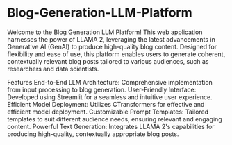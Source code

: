 # Blog-Generation-LLM-Platform

Welcome to the Blog Generation LLM Platform! This web application harnesses the power of LLAMA 2, leveraging the latest advancements in Generative AI (GenAI) to produce high-quality blog content. Designed for flexibility and ease of use, this platform enables users to generate coherent, contextually relevant blog posts tailored to various audiences, such as researchers and data scientists.

Features
End-to-End LLM Architecture: Comprehensive implementation from input processing to blog generation.
User-Friendly Interface: Developed using Streamlit for a seamless and intuitive user experience.
Efficient Model Deployment: Utilizes CTransformers for effective and efficient model deployment.
Customizable Prompt Templates: Tailored templates to suit different audience needs, ensuring relevant and engaging content.
Powerful Text Generation: Integrates LLAMA 2's capabilities for producing high-quality, contextually appropriate blog posts.
